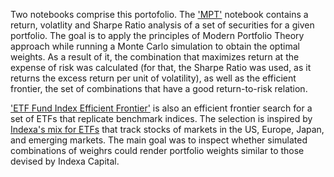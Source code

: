 Two notebooks comprise this portofolio. The ['MPT'](https://github.com/MiguelPMiralles/Portfolio/blob/main/Portfolio%20Optimization%20and%20Efficient%20Frontier/MPT.ipynb) notebook contains a return, volatlity and Sharpe Ratio analysis of a set of securities for a given portfolio. The goal is to apply the principles of Modern Portfolio Theory approach while running a Monte Carlo simulation to obtain the optimal weights. As a result of it, the combination that maximizes return at the expense of risk was calculated (for that, the Sharpe Ratio was used, as it returns the excess return per unit of volatility), as well as the efficient frontier, the set of combinations that have a good return-to-risk relation.

['ETF Fund Index Efficient Frontier'](https://github.com/MiguelPMiralles/Portfolio/blob/main/Portfolio%20Optimization%20and%20Efficient%20Frontier/ETF%20Index%20Fund%20Efficient%20Frontier.ipynb) is also an efficient frontier search for a set of ETFs that replicate benchmark indices. The selection is inspired by [Indexa's mix for ETFs](https://indexacapital.com/es/esp/model?product=pension) that track stocks of markets in the US, Europe, Japan, and emerging markets. The main goal was to inspect whether simulated combinations of weighrs could render portfolio weights similar to those devised by Indexa Capital. 
